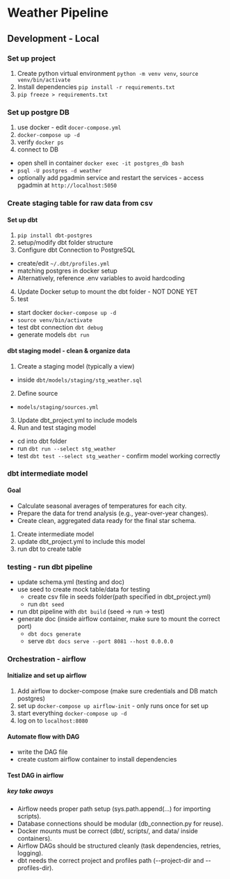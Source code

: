 # Weather Pipeline

## Development - Local 
### Set up project
1. Create python virtual environment `python -m venv venv`, `source venv/bin/activate`
2. Install dependencies `pip install -r requirements.txt`
3. `pip freeze > requirements.txt`
### Set up postgre DB
1. use docker - edit `docer-compose.yml`
2. `docker-compose up -d`
3. verify `docker ps`
4. connect to DB
  - open shell in container `docker exec -it postgres_db bash`
  - `psql -U postgres -d weather`
  - optionally add pgadmin service and restart the services - access pgadmin at `http://localhost:5050`
### Create staging table for raw data from csv

#### Set up dbt
1. `pip install dbt-postgres`
2. setup/modify dbt folder structure
3. Configure dbt Connection to PostgreSQL
  - create/edit `~/.dbt/profiles.yml`
  - matching postgres in docker setup
  - Alternatively, reference .env variables to avoid hardcoding
4. Update Docker setup to mount the dbt folder - NOT DONE YET
5. test
  - start docker `docker-compose up -d`
  - `source venv/bin/activate`
  - test dbt connection `dbt debug`
  - generate models `dbt run`
#### dbt staging model - clean & organize data
1. Create a staging model (typically a view)
  - inside `dbt/models/staging/stg_weather.sql`
2. Define source
  - `models/staging/sources.yml`
3. Update dbt_project.yml to include models
4. Run and test staging model
  - cd into dbt folder
  - run `dbt run --select stg_weather`
  - test `dbt test --select stg_weather` - confirm model working correctly
### dbt intermediate model
#### Goal
* Calculate seasonal averages of temperatures for each city.
* Prepare the data for trend analysis (e.g., year-over-year changes).
* Create clean, aggregated data ready for the final star schema.
1. Create intermediate model
2. update dbt_project.yml to include this model
3. run dbt to create table
### testing - run dbt pipeline
* update schema.yml (testing and doc)
* use seed to create mock table/data for testing
  - create csv file in seeds folder(path specified in dbt_project.yml)
  - run `dbt seed`
* run dbt pipeline with `dbt build` (seed -> run -> test)
* generate doc (inside airflow container, make sure to mount the correct port)
  - `dbt docs generate` 
  - serve `dbt docs serve --port 8081 --host 0.0.0.0`

### Orchestration - airflow
#### Initialize and set up airflow
1. Add airflow to docker-compose (make sure credentials and DB match postgres)
2. set up `docker-compose up airflow-init` - only runs once for set up
3. start everything `docker-compose up -d`
4. log on to `localhost:8080`
#### Automate flow with DAG
* write the DAG file
* create custom airflow container to install dependencies 
#### Test DAG in airflow
##### key take aways
* Airflow needs proper path setup (sys.path.append(...) for importing scripts).
* Database connections should be modular (db_connection.py for reuse).
* Docker mounts must be correct (dbt/, scripts/, and data/ inside containers).
* Airflow DAGs should be structured cleanly (task dependencies, retries, logging).
* dbt needs the correct project and profiles path (--project-dir and --profiles-dir).



